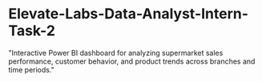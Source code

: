 # Elevate-Labs-Data-Analyst-Intern-Task-2
"Interactive Power BI dashboard for analyzing supermarket sales performance, customer behavior, and product trends across branches and time periods."
